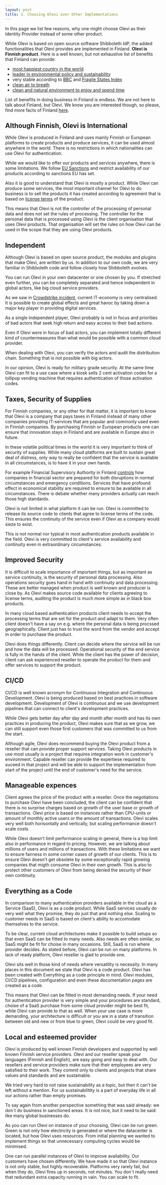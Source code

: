 ```yaml
---
layout: post
title: 3. Choosing Olevi over Other Implementations
---
```

In this page we list few reasons, why one might choose Olevi as their Identity Provider instead of some other product.

While Olevi is based on open source software Shibboleth IdP, the added functionalities that Olevi provides are implemented in Finland. **Olevi is Finnish product**. Here is a well known, but not exhaustive list of benefits that Finland can provide:

* [most happiest country in the world](https://www.bbc.com/news/world-europe-56457295)
* [leader in environmental policy and sustainability](https://www.oecd.org/environment/country-reviews/oecd-environmental-performance-reviews-finland-2021-d73547b7-en.htm)
* very stable according to [BBC](https://www.bbc.com/news/world-europe-17288360) and [Fragile States Index](https://toolbox.finland.fi/life-society/country-ranking-stable-nation/)
* [clean air to breath](https://www.visitfinland.com/en/articles/finnish-air-and-benefits/)
* [clean and natural environment to enjoy and spend time](https://www.nationalparks.fi)

List of benefits in doing business in Finland is endless. We are not here to talk about Finland, but Olevi. We know you are interested though, so please, find more facts of Finland [here](https://toolbox.finland.fi).

## Although Finnish, Olevi is International

While Olevi is produced in Finland and uses mainly Finnish or European platforms to create products and produce services, it can be used almost anywhere in the world. There is no restrictions in which nationalities can use Olevi for authentication.

While we would like to offer our products and services anywhere, there is some limitations. We follow [EU Sanctions](https://finance.ec.europa.eu/eu-and-world/sanctions-restrictive-measures/overview-sanctions-and-related-resources_en) and restrict availability of our products according to sanctions EU has set.

Also it is good to understand that Olevi is mostly a product. While Olevi can produce some services, the most important channel for Olevi to do business is to sell the products it has created according to agreement that is based on [license terms](https://www.olevi.fi/Olevi-License-Terms.md) of the product.

This means that Olevi is not the controller of the processing of personal data and does not set the rules of processing. The controller for the personal data that is processed using Olevi is the client organisation that uses Olevi products. That organisation will set the rules on how Olevi can be used in the scope that they are using Olevi products.

## Independent

Although Olevi is based on open source product, the modules and plugins that make Olevi, are written by us. In addition to our own code, we are very familiar in Shibboleth code and follow closely how Shibboleth evolves.


You can run Olevi in your own datacenter or one chosen by you. If stretched even further, you can be completely separated and hence independent in global actors, like big cloud service providers.

As we saw in [Crowdstrike incident](https://en.m.wikipedia.org/wiki/2024_CrowdStrike_incident), current IT-economy is very centralised. It is possible to create global effects and great havoc by taking down a major key player in providing digital services.

As a single independent player, Olevi probably is not in focus and priorities of bad actors that seek high return and easy access to their bad actions.

Even if Olevi were in focus of bad actors, you can implement totally different kind of countermeasures than what would be possible with a common cloud provider.

When dealing with Olevi, you can verify the actors and audit the distribution chain. Something that is not possible with big actors.

In our opinion, Olevi is ready for military grade security. At the same time Olevi can fit to a use case where a kiosk sells 2 cent activation codes for a lollipop vending machine that requires authentication of those activation codes.

## Taxes, Security of Supplies 

For Finnish companies, or any other for that matter, it is important to know that Olevi is a company that pays taxes in Finland instead of many other companies providing IT-services that are popular and commonly used even in Finnish companies. By purchasing Finnish or European products one can ensure that innovation stays in Finland and are available in Europe also in future.

In these volatile political times in the world it is very important to think of security of supplies. While many cloud platforms are built to sustain great deal of distress, only way to really be confident that the service is available in all circumstances, is to have it in your own hands.

For example Financial Supervisory Authority in Finland [controls](https://www.finanssivalvonta.fi/en/regulation/preparedness/) how companies in financial sector are prepared for both disruptions in normal circumstances and emergency conditions. Services that have profound effect in economical stability are required to ensure to be available in all circumstances. There is debate whether many providers actually can reach those high standards.

Olevi is not limited in what platform it can be run. Olevi is committed to release its source code to clients that agree to license terms of the code. This ensures the continuity of the service even if Olevi as a company would sieze to exist.

This is not normal nor typical in most authentication products available in the field. Olevi is very committed to client's service availability and continuity even in extraordinary circumstances.

## Improved Security

It is difficult to scale importance of important things, but as important as service continuity, is the security of personal data processing. Also operations security goes hand in hand with continuity and data processing. These are better managed when product is well known and producer is close by. As Olevi makes source code available for clients agreeing to license terms, auditing the product is much more simple as in black box products.

In many cloud based authentication products client needs to accept the processing terms that are set for the product and adapt to them. Very often client doesn't have a say on e.g. where the personal data is being procssed geographically. Client just has to trust the word from the vendor and accept in order to purchase the product.

Olevi does things differently. Client can decide where the service will be run and how the data will be processed. Operational security of the end service is fully in the hands of the client. While the client has the power of decision, client can ask experienced reseller to operate the product for them and offer services to support the product.

## CI/CD

CI/CD is well known acronym for Continuous Integration and Continuous Development. Olevi is being produced based on best practices in software development. Development of Olevi is continuous and we use development pipelines that can connect to client's development practices.

While Olevi gets better day after day and month after month and has its own practices in producing the product, Olevi makes sure that as we grow, we can still support even those first customers that was committed to us from the start.

Although agile, Olevi does recommend buying the Olevi product from a reseller that can provide proper support services. Taking Olevi products in use most usually is a project that requires integration work in customer's environment. Capable reseller can provide the expertiese required to suceed in that project and will be able to support the implementation from start of the project until the end of customer's need for the service.

## Manageable expences

Client agrees the price of the product with a reseller. Once the negotiations to purchase Olevi have been concluded, the client can be confident that there is no surprise charges based on growth of the user base or growth of transactions. Olevi price is based on instances rather than CPU-units or amount of monthly active users or the amount of transactions. Olevi scales very well both horisontally and vertically, but scaling performance doesn't scale costs.

While Olevi doesn't limit performance scaling in general, there is a top limit also in performance in regard to pricing. However, we are talking about millions of users and millions of transactions. With these limitations we want to ensure fairness in some corner cases of growth of our clients. This is to ensure Olevi doesn't get obsolete by some exceptionally rapid growing companies that migth consume Olevi in their own growth. This is also to protect other customers of Olevi from being denied the security of their own continuity.

## Everything as a Code

In comparison to many authentication providers available in the cloud as a Service (SaaS), Olevi is as a code product. While SaaS services usually do very well what they promise, they do just that and nothing else. Scaling to customer needs in SaaS is based on client's ability to accomodate themselves to the service. 

To be clear, current cloud architectures make it possible to build setups so that even SaaS can be fitted to many needs. Also needs are often similar, so SaaS might be fit for choise in many occasions. Still, SaaS is run where provider decides. As stated before, Olevi can be run on many platforms. In lack of ready platform, Olevi reseller is glad to provide one.

Olevi sits well in those kind of needs where versatility is necessity. In many places in this document we state that Olevi is a code product. Olevi has been created with Everything as a code principle in mind. Olevi modules, CI/CD pipelines, configuration and even these documentation pages are created as a code.

This means that Olevi can be fitted in most demanding needs. If your need for authentication provider is very simple and your procedures are standard, choise of a SaaS purchase from some cloud provider might be best fit, while Olevi can provide to that as well. When your use case is more demanding, your architecture is difficult or you are in a state of transition between old and new or from blue to green, Olevi could be very good fit.

## Local and esteemed provider

Olevi is produced by well known Finnish developers and supported by well known Finnish service providers. Olevi and our reseller speak your languages (Finnish and English), are easy going and easy to deal with. Our resellers and service providers make sure that their employees are very satisfied to their work. They commit only to clients and projects that share values and standards and are sustainable.

We tried very hard to not raise sustainability as a topic, but then it can't be left without a mention. For us sustainabilitity is a part of everyday life in all our actions rather than empty promises.

To say again from another perspective something that was said already: we don`t do business in sanctioned areas. It is not nice, but it need to be said: like many global businesses do.

As you can run Olevi on instance of your choosing, Olevi can be run green. Green is not only how electricity is generated or where the datacenter is located, but how Olevi uses resources. From initial planning we wanted to implement things so that unnecessary computing cycles would be minimised.

One can run parallel instances of Olevi to improve availability. Our customers have chosen differently. We have made it so that Olevi instance is not only stable, but highly recoverable. Platforms very rarely fail, but when they do, Olevi fires up in seconds, not minutes. You don`t really need that redundant extra capacity running in vain. You can scale to fit.
